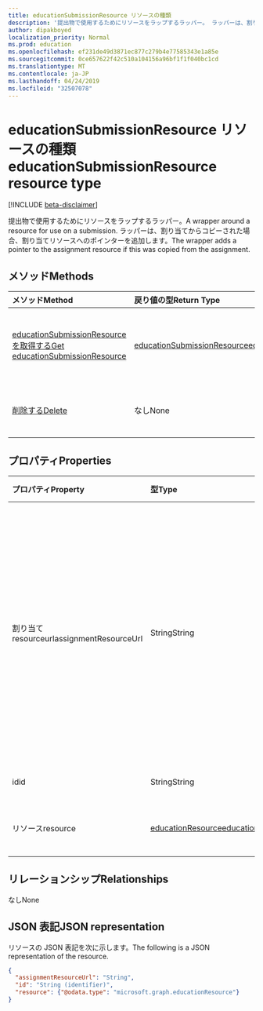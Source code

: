 ```yaml
---
title: educationSubmissionResource リソースの種類
description: '提出物で使用するためにリソースをラップするラッパー。 ラッパーは、割り当てからコピーされた場合、割り当てリソースへのポインターを追加します。  '
author: dipakboyed
localization_priority: Normal
ms.prod: education
ms.openlocfilehash: ef231de49d3871ec877c279b4e77585343e1a85e
ms.sourcegitcommit: 0ce657622f42c510a104156a96bf1f1f040bc1cd
ms.translationtype: MT
ms.contentlocale: ja-JP
ms.lasthandoff: 04/24/2019
ms.locfileid: "32507078"
---
```

# <a name="educationsubmissionresource-resource-type"></a><span data-ttu-id="ddf97-104">educationSubmissionResource リソースの種類</span><span class="sxs-lookup"><span data-stu-id="ddf97-104">educationSubmissionResource resource type</span></span>

[!INCLUDE [beta-disclaimer](../../includes/beta-disclaimer.md)]

<span data-ttu-id="ddf97-105">提出物で使用するためにリソースをラップするラッパー。</span><span class="sxs-lookup"><span data-stu-id="ddf97-105">A wrapper around a resource for use on a submission.</span></span> <span data-ttu-id="ddf97-106">ラッパーは、割り当てからコピーされた場合、割り当てリソースへのポインターを追加します。</span><span class="sxs-lookup"><span data-stu-id="ddf97-106">The wrapper adds a pointer to the assignment resource if this was copied from the assignment.</span></span>  


## <a name="methods"></a><span data-ttu-id="ddf97-107">メソッド</span><span class="sxs-lookup"><span data-stu-id="ddf97-107">Methods</span></span>

| <span data-ttu-id="ddf97-108">メソッド</span><span class="sxs-lookup"><span data-stu-id="ddf97-108">Method</span></span>           | <span data-ttu-id="ddf97-109">戻り値の型</span><span class="sxs-lookup"><span data-stu-id="ddf97-109">Return Type</span></span>    |<span data-ttu-id="ddf97-110">説明</span><span class="sxs-lookup"><span data-stu-id="ddf97-110">Description</span></span>|
|:---------------|:--------|:----------|
|[<span data-ttu-id="ddf97-111">educationSubmissionResource を取得する</span><span class="sxs-lookup"><span data-stu-id="ddf97-111">Get educationSubmissionResource</span></span>](../api/educationsubmissionresource-get.md) | [<span data-ttu-id="ddf97-112">educationSubmissionResource</span><span class="sxs-lookup"><span data-stu-id="ddf97-112">educationSubmissionResource</span></span>](educationsubmissionresource.md) |<span data-ttu-id="ddf97-113">**educationSubmissionResource**オブジェクトのプロパティとリレーションシップを読み取ります。</span><span class="sxs-lookup"><span data-stu-id="ddf97-113">Read properties and relationships of an **educationSubmissionResource** object.</span></span>|
|[<span data-ttu-id="ddf97-114">削除する</span><span class="sxs-lookup"><span data-stu-id="ddf97-114">Delete</span></span>](../api/educationsubmissionresource-delete.md) | <span data-ttu-id="ddf97-115">なし</span><span class="sxs-lookup"><span data-stu-id="ddf97-115">None</span></span> |<span data-ttu-id="ddf97-116">**educationSubmissionResource**オブジェクトを削除します。</span><span class="sxs-lookup"><span data-stu-id="ddf97-116">Delete an **educationSubmissionResource** object.</span></span> |

## <a name="properties"></a><span data-ttu-id="ddf97-117">プロパティ</span><span class="sxs-lookup"><span data-stu-id="ddf97-117">Properties</span></span>
| <span data-ttu-id="ddf97-118">プロパティ</span><span class="sxs-lookup"><span data-stu-id="ddf97-118">Property</span></span>     | <span data-ttu-id="ddf97-119">型</span><span class="sxs-lookup"><span data-stu-id="ddf97-119">Type</span></span>   |<span data-ttu-id="ddf97-120">説明</span><span class="sxs-lookup"><span data-stu-id="ddf97-120">Description</span></span>|
|:---------------|:--------|:----------|
|<span data-ttu-id="ddf97-121">割り当て resourceurl</span><span class="sxs-lookup"><span data-stu-id="ddf97-121">assignmentResourceUrl</span></span>|<span data-ttu-id="ddf97-122">String</span><span class="sxs-lookup"><span data-stu-id="ddf97-122">String</span></span>|<span data-ttu-id="ddf97-123">このリソースがコピーされた割り当てへのポインター。</span><span class="sxs-lookup"><span data-stu-id="ddf97-123">Pointer to the assignment from which this resource was copied.</span></span> <span data-ttu-id="ddf97-124">この値が null の場合、学生はリソースをアップロードしました。</span><span class="sxs-lookup"><span data-stu-id="ddf97-124">If this is null, the student uploaded the resource.</span></span>|
|<span data-ttu-id="ddf97-125">id</span><span class="sxs-lookup"><span data-stu-id="ddf97-125">id</span></span>|<span data-ttu-id="ddf97-126">String</span><span class="sxs-lookup"><span data-stu-id="ddf97-126">String</span></span>| <span data-ttu-id="ddf97-127">読み取り専用です。</span><span class="sxs-lookup"><span data-stu-id="ddf97-127">Read-only.</span></span>|
|<span data-ttu-id="ddf97-128">リソース</span><span class="sxs-lookup"><span data-stu-id="ddf97-128">resource</span></span>|[<span data-ttu-id="ddf97-129">educationResource</span><span class="sxs-lookup"><span data-stu-id="ddf97-129">educationResource</span></span>](educationresource.md)|<span data-ttu-id="ddf97-130">Resource オブジェクト。</span><span class="sxs-lookup"><span data-stu-id="ddf97-130">Resource object.</span></span>|

## <a name="relationships"></a><span data-ttu-id="ddf97-131">リレーションシップ</span><span class="sxs-lookup"><span data-stu-id="ddf97-131">Relationships</span></span>
<span data-ttu-id="ddf97-132">なし</span><span class="sxs-lookup"><span data-stu-id="ddf97-132">None</span></span>


## <a name="json-representation"></a><span data-ttu-id="ddf97-133">JSON 表記</span><span class="sxs-lookup"><span data-stu-id="ddf97-133">JSON representation</span></span>

<span data-ttu-id="ddf97-134">リソースの JSON 表記を次に示します。</span><span class="sxs-lookup"><span data-stu-id="ddf97-134">The following is a JSON representation of the resource.</span></span>

<!-- {
  "blockType": "resource",
  "optionalProperties": [

  ],
  "@odata.type": "microsoft.graph.educationSubmissionResource"
}-->

```json
{
  "assignmentResourceUrl": "String",
  "id": "String (identifier)",
  "resource": {"@odata.type": "microsoft.graph.educationResource"}
}
```

<!-- uuid: 8fcb5dbc-d5aa-4681-8e31-b001d5168d79
2015-10-25 14:57:30 UTC -->
<!--
{
  "type": "#page.annotation",
  "description": "educationSubmissionResource resource",
  "keywords": "",
  "section": "documentation",
  "tocPath": "",
  "suppressions": [
    "Error: /api-reference/beta/resources/educationsubmissionresource.md:\r\n      Exception processing links.\r\n    System.ArgumentException: Link Definition was null. Link text: !INCLUDE [beta-disclaimer](../../includes/beta-disclaimer.md)\r\n      at ApiDoctor.Validation.DocFile.get_LinkDestinations()\r\n      at ApiDoctor.Validation.DocSet.ValidateLinks(Boolean includeWarnings, String[] relativePathForFiles, IssueLogger issues, Boolean requireFilenameCaseMatch, Boolean printOrphanedFiles)"
  ]
}
-->
